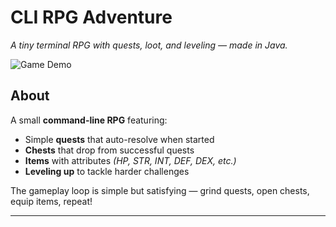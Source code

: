 # CLI RPG Adventure

*A tiny terminal RPG with quests, loot, and leveling — made in Java.*

![Game Demo](https://github.com/user-attachments/assets/e799404b-79c9-4f04-a135-cbb6cb5a5151)

## About
A small **command-line RPG** featuring:
- Simple **quests** that auto-resolve when started  
- **Chests** that drop from successful quests  
- **Items** with attributes *(HP, STR, INT, DEF, DEX, etc.)*  
- **Leveling up** to tackle harder challenges  

The gameplay loop is simple but satisfying — grind quests, open chests, equip items, repeat!

---
